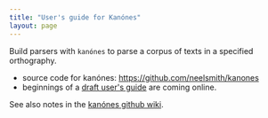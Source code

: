 ```yaml
---
title: "User's guide for Kanónes"
layout: page
---
```


Build parsers with `kanónes` to parse a corpus of texts in a specified orthography.

-   source code for kanónes: <https://github.com/neelsmith/kanones>
-   beginnings of a [draft user's guide](current-draft) are coming online.

See also notes in the [kanónes github wiki](https://github.com/neelsmith/kanones/wiki).
